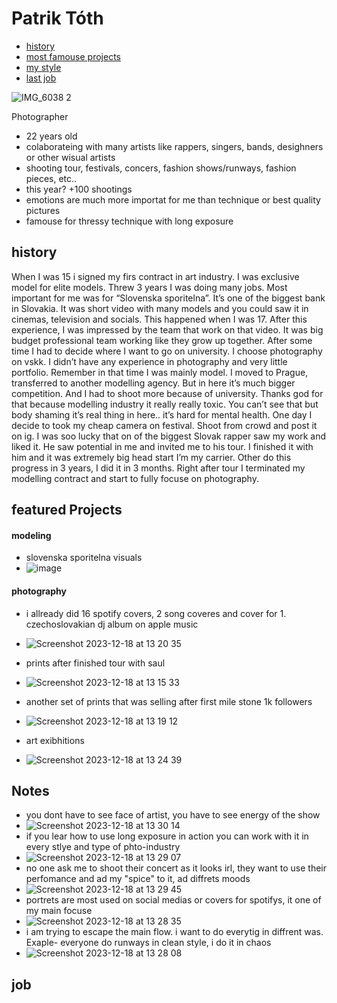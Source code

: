 # Patrik Tóth
- [history](#history)
- [most famouse projects](#featured-projects)
- [my style](#notes)
- [last job](#job)

![IMG_6038 2](https://github.com/pattot888/english-for-designers-/assets/40389985/3035d980-3fc3-432d-af95-5a099ff26437)

<!-- This is a comment, only visible to the author: Add a link to your presentation. -->
<!-- Presentations do not need to be a PDF, you may link elsewhere, such as Figma, YouTube, etc. -->
<!-- Consider adding navigation to each section (About, Featured Projects, Notes, etc.) -->
Photographer
- 22 years old
- colaborateing with many artists like rappers, singers, bands, desighners or other wisual artists
- shooting tour, festivals, concers, fashion shows/runways, fashion pieces, etc..
- this year? +100 shootings
- emotions are much more importat for me than technique or best quality pictures
- famouse for thressy technique with long exposure 

## history 

<!-- Consider including a headshot. We’re not designing, so keep the image width/height around 320px x 320px (square). Replace "surname" with your surname in the file name. -->
When I was 15 i signed my firs contract in art industry. I was exclusive model for elite models. Threw 3 years I was doing many jobs. Most important for me was for “Slovenska sporitelna”. It’s one of the biggest bank in Slovakia. It was short video with many models and you could saw it in cinemas, television and socials. This happened when I was 17. After this experience, I was impressed by the team that work on that video. It was big budget professional team working like they grow up together. After some time I had to decide where I want to go on university. I choose photography on vskk. I didn’t have any experience in photography and very little portfolio. Remember in that time I was mainly model. I moved to Prague, transferred to another modelling agency. But in here it’s much bigger competition. And I had to shoot more because of university. Thanks god for that because modelling industry it really really toxic. You can’t see that but body shaming it’s real thing in here.. it’s hard for mental health. One day I decide to took my cheap camera on festival. Shoot from crowd and post it on ig. I was soo lucky that on of the biggest Slovak rapper saw my work and liked it. He saw potential in me and invited me to his tour. I finished it with him and it was extremely big head start I’m my carrier. Other do this progress in 3 years, I did it in 3 months. Right after tour I terminated my modelling contract and start to fully focuse on photography. 


## featured Projects

#### modeling
- slovenska sporitelna visuals 
- ![image](https://github.com/pattot888/english-for-designers-/assets/40389985/2fc2317c-4610-4b53-90b7-5d01e6597cc2)

#### photography 
- i allready did 16 spotify covers, 2 song coveres and cover for 1. czechoslovakian dj album on apple music
- ![Screenshot 2023-12-18 at 13 20 35](https://github.com/pattot888/english-for-designers-/assets/40389985/f92ecf07-249c-44ae-be88-9bef3d597672)

- prints after finished tour with saul 
- ![Screenshot 2023-12-18 at 13 15 33](https://github.com/pattot888/english-for-designers-/assets/40389985/b92db382-afa4-4d5c-b27e-8b915a94d90f)

- another set of prints that was selling after first mile stone 1k followers
- ![Screenshot 2023-12-18 at 13 19 12](https://github.com/pattot888/english-for-designers-/assets/40389985/0a7249fa-78cf-4815-aaab-3d660ee71df7)

- art exibhitions 
- ![Screenshot 2023-12-18 at 13 24 39](https://github.com/pattot888/english-for-designers-/assets/40389985/d1283ea9-d200-4958-9389-82b85ce2e7bb)


## Notes
- you dont have to see face of artist, you have to see energy of the show 
- ![Screenshot 2023-12-18 at 13 30 14](https://github.com/pattot888/english-for-designers-/assets/40389985/ed808048-470c-482c-b5ca-f48a4ce58c40)
- if you lear how to use long exposure in action you can work with it in every stlye and type of phto-industry
- ![Screenshot 2023-12-18 at 13 29 07](https://github.com/pattot888/english-for-designers-/assets/40389985/6e2eb42f-630c-4bed-ad0b-dee404a91361)
- no one ask me to shoot their concert as it looks irl, they want to use their perfomance and ad my "spice" to it, ad diffrets moods
- ![Screenshot 2023-12-18 at 13 29 45](https://github.com/pattot888/english-for-designers-/assets/40389985/99d17b16-fe5d-4821-bd74-83e8b92c52a2)
- portrets are most used on social medias or covers for spotifys, it one of my main focuse 
- ![Screenshot 2023-12-18 at 13 28 35](https://github.com/pattot888/english-for-designers-/assets/40389985/e6442f09-1024-499d-b134-3013f159884b)
- i am trying to escape the main flow. i want to do everytig in diffrent was. Exaple- everyone do runways in clean style, i do it in chaos 
- ![Screenshot 2023-12-18 at 13 28 08](https://github.com/pattot888/english-for-designers-/assets/40389985/792abd51-72a1-4779-9be3-a4712d905ab9)

## job
